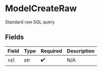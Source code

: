 # ModelCreateRaw

Standard raw SQL query


## Fields

| Field              | Type               | Required           | Description        |
| ------------------ | ------------------ | ------------------ | ------------------ |
| `sql`              | *str*              | :heavy_check_mark: | N/A                |